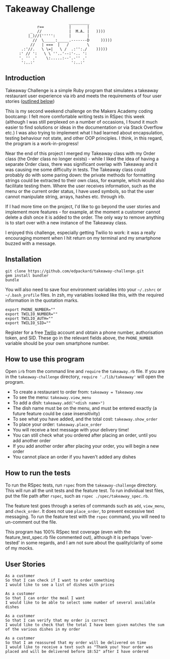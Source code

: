 # Takeaway Challenge

```
                            _________
              r==           |       |
           _  //            |  M.A. |   ))))
          |_)//(''''':      |       |
            //  \_____:_____.-------D     )))))
           //   | ===  |   /        \
       .:'//.   \ \=|   \ /  .:'':./    )))))
      :' // ':   \ \ ''..'--:'-.. ':
      '. '' .'    \:.....:--'.-'' .'
       ':..:'                ':..:'

 ```

## Introduction

Takeaway Challenge is a simple Ruby program that simulates a takeaway restaurant user experience via irb and meets the requirements of four user stories ([outlined below](#user-stories))

This is my second weekend challenge on the Makers Academy coding bootcamp: I felt more comfortable writing tests in RSpec this week (although I was still perplexed on a number of occasions, I found it much easier to find solutions or ideas in the documentation or via Stack Overflow etc.) I was also trying to implement what I had learned about encapsulation, testing behaviour not state, and other OOP principles. I think, in this regard, the program is a work-in-progress!

Near the end of this project I merged my Takeaway class with my Order class (the Order class no longer exists) - while I liked the idea of having a separate Order class, there was significant overlap with Takeaway and it was causing me some difficulty in tests. The Takeaway class could probably do with some paring down: the private methods for formatting strings could be extracted to their own class, for example, which would also facilitate testing them. Where the user receives information, such as the menu or the current order status, I have used symbols, so that the user cannot manipulate string, arrays, hashes etc. through irb.

If I had more time on the project, I'd like to go beyond the user stories and implement more features - for example, at the moment a customer cannot delete a dish once it is added to the order. The only way to remove anything is to start over with a new instance of the Takeaway class.

I enjoyed this challenge, especially getting Twilio to work: it was a really encouraging moment when I hit return on my terminal and my smartphone buzzed with a message.

## Installation

```
git clone https://github.com/edpackard/takeaway-challenge.git
gem install bundler
bundle
```
You will also need to save four environment variables into your `~/.zshrc` or `~/.bash_profile` files. In zsh, my variables looked like this, with the required information in the quotation marks.
```
export PHONE_NUMBER=""
export TWILIO_NUMBER=""
export TWILIO_AUTH=""
export TWILIO_SID=""
```
Register for a free [Twilio](https://www.twilio.com/) account and obtain a phone number, authorisation token, and SID. These go in the relevant fields above, the `PHONE_NUMBER` variable should be your own smartphone number.

## How to use this program

Open `irb` from the command line and `require` the `takeaway.rb` file. If you are in the `takeaway-challenge` directory, `require './lib/takeaway'` will open the program.

* To create a restaurant to order from: `takeaway = Takeaway.new`
* To see the menu: `takeaway.view_menu`
* To add a dish: `takeaway.add("<dish name>")`
* The dish name must be on the menu, and must be entered exactly (a future feature could be case insensitivity)
* To see what you have added, and the total cost: `takeaway.show_order`
* To place your order: `takeaway.place_order`
* You will receive a text message with your delivery time!
* You can still check what you ordered after placing an order, until you add another order
* If you add another order after placing your order, you will begin a new order
* You cannot place an order if you haven't added any dishes

## How to run the tests

To run the RSpec tests, run `rspec` from the `takeaway-challenge` directory. This will run all the unit tests and the feature test. To run individual test files, put the file path after `rspec`, such as `rspec ./spec/takeaway_spec.rb`.

The feature test goes through a series of commands such as `add`, `view_menu`, and `check_order`. It does not use `place_order`, to prevent excessive text messaging. To run the feature test with the `rspec` command, you will need to un-comment out the file.

This program has 100% RSpec test coverage (even with the feature_test_spec.rb file commented out), although it is perhaps 'over-tested' in some regards, and I am not sure about the quality/clarity of some of my mocks.

## User Stories

```
As a customer
So that I can check if I want to order something
I would like to see a list of dishes with prices

As a customer
So that I can order the meal I want
I would like to be able to select some number of several available dishes

As a customer
So that I can verify that my order is correct
I would like to check that the total I have been given matches the sum of the various dishes in my order

As a customer
So that I am reassured that my order will be delivered on time
I would like to receive a text such as "Thank you! Your order was placed and will be delivered before 18:52" after I have ordered
```